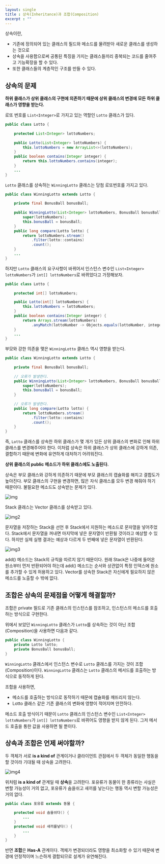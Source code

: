 ```yaml
---
layout: single
title : 상속(Inheritance)과 조합(Composition)
excerpt : ""
---
```


상속이란,

- 기존에 정의되어 있는 클래스의 필드와 메소드를 물려받아 새로운 클래스를 생성하는 것으로
- 상속을 사용함으로써 공통된 특징을 가지는 클래스들끼리 중복되는 코드를 줄여주고 기능확장을 할 수 있다.
- 또한 클래스들의 계층적인 구조를 만들 수 있다.

## 상속의 문제

**하위 클래스가 상위 클래스의 구현에 의존하기 때문에 상위 클래스의 변경에 모든 하위 클래스가 영향을 받는다.**

로또 번호를 `List<Integer>`로 가지고 있는 역할인 `Lotto` 클래스가 있다. 

```java
public class Lotto {
  
    protected List<Integer> lottoNumbers;
    
    public Lotto(List<Integer> lottoNumbers) {
        this.lottoNumbers = new ArrayList<>(lottoNumbers);
    }
    public boolean contains(Integer integer) {
        return this.lottoNumbers.contains(integer);
    }
    ...
}
```
  
`Lotto` 클래스를 상속하는 `WinningLotto` 클래스는 당첨 로또번호를 가지고 있다.
  
```java
public class WinningLotto extends Lotto {
  
    private final BonusBall bonusBall;
    
    public WinningLotto(List<Integer> lottoNumbers, BonusBall bonusBall) {
        super(lottoNumbers);
        this.bonusBall = bonusBall;
    }
    public long compare(Lotto lotto) {
        return lottoNumbers.stream()
            .filter(lotto::contains)
            .count();
    }
    ...
}
```
 
하지만 `Lotto` 클래스의 요구사항이 바뀌어서 인스턴스 변수인 `List<Integer> lottoNumbers`가 `int[] lottoNumbers`로 바뀌었다고 가정해보자.

```java
public class Lotto {
  
    protected int[] lottoNumbers;

    public Lotto(int[] lottoNumbers) {
        this.lottoNumbers = lottoNumbers;
    }
    public boolean contains(Integer integer) {
        return Arrays.stream(lottoNumbers)
            .anyMatch(lottoNumber -> Objects.equals(lottoNumber, integer));
    }
    ...
}
```
  
부모와 강한 의존을 맺은 `WinningLotto` 클래스 역시 영향을 받는다.
  
```java
public class WinningLotto extends Lotto {
  
    private final BonusBall bonusBall;
    
    // 오류가 발생한다.
    public WinningLotto(List<Integer> lottoNumbers, BonusBall bonusBall) {
        super(lottoNumbers);
        this.bonusBall = bonusBall;
    }
    
    // 오류가 발생한다.
    public long compare(Lotto lotto) {
        return lottoNumbers.stream()
            .filter(lotto::contains)
            .count();
    }
}
```
  
즉, `Lotto` 클래스를 상속한 하위 클래스가 몇 개가 있든 상위 클래스의 변화로 인해 하위 클래스를 변경해주어야 한다. 이처럼 상속은 하위 클래스가 상위 클래스에 강하게 의존, 결합하기 때문에 변화에 유연하게 대처하기 어려워진다.
  
  
**상위 클래스의 public 메소드가 하위 클래스에도 노출된다.**

상속은 부모 클래스와 강하게 의존하기 때문에 부모 클래스의 캡슐화를 해치고 결합도가 높아진다. 부모 클래스의 구현을 변경하면, 많은 자식 클래스를 모두 변경 해줘야 하기 때문이다. 불필요한 메소드도 상속받는 문제가 있다.

![img](/assets/images/Stack.png)

Stack 클래스는 Vector 클래스를 상속받고 있다.

![img2](/assets/images/StackTest.png)

문자열을 저장하는 Stack을 선언 후 Stack에서 지원하는 메소드로 문자열을 넣어주었다. Stack에서 문자열을 꺼내면 마지막에 넣은 문자열이 반환될 것이라고 예상할 수 있다. 하지만 실제 실행 결과는 예상과 다르게 두 번째에 넣은 문자열이 반환된다.

![img3](/assets/images/StackTest2.png)

add() 메소드는 Stack의 규칙을 따르지 않기 때문이다. 원래 Stack은 나중에 들어온 원소부터 먼저 반환되어야 하는데 add() 메소드는 순서와 상관없이 특정 인덱스에 원소를 추가할 수 있게 허용하고 있다. Vector를 상속한 Stack은 자신에게 필요하지 않은 메소드를 노출할 수 밖에 없다.

## 조합은 상속의 문제점을 어떻게 해결할까?

조합은 private 필드로 기존 클래스의 인스턴스를 참조하고, 인스턴스의 메소드를 호출하는 방식으로 구현한다.
  
위에서 보았던 `WinningLotto` 클래스가 `Lotto`를 상속하는 것이 아닌 조합(Composition)을 사용하면 다음과 같다.

```java
public class WinningLotto {
    private Lotto lotto;
    private BonusBall bonusBall;
}  
```

`WinningLotto` 클래스에서 인스턴스 변수로 `Lotto` 클래스를 가지는 것이 조합(Composition)이다. `WinningLotto` 클래스는 `Lotto` 클래스의 메서드를 호출하는 방식으로 동작하게 된다.  
  
조합을 사용하면,

- 메소드를 호출하는 방식으로 동작하기 때문에 캡슐화를 깨뜨리지 않는다.
- Lotto 클래스 같은 기존 클래스의 변화에 영향이 적어지며 안전하다.
  
메소드 호출 방식이기 때문이 `Lotto` 클래스의 인스턴스 변수인 `List<Integer> lottoNumbers`가 `int[] lottoNumbers`로 바뀌어도 영향을 받지 않게 된다. 그저 메서드 호출을 통한 값을 사용하면 될 뿐이다.
  
## 상속과 조합은 언제 써야할까?

두 객체가 서로 **is a kind of** 관계이거나 클라이언트 관점에서 두 객체가 동일한 행동을 할 것이라 기대될 때 상속을 고려한다.

![img4](/assets/images/Inheritance.png)
  
위처럼 **is a kind of** 관계일 때 **상속**을 고려한다. 포유류가 동물이 한 종류라는 사실은 변할 가능성이 거의 없고, 포유류가 숨을쉬고 새끼를 낳는다는 행동 역시 변할 가능성은 거의 없다. 

```java
public class 포유류 extends 동물 {

    protected void 숨을쉬다() {
        ...
    }
    protected void 새끼를낳다() {
        ...
    }
}
```
  
반면 **조합**은 **Has-A** 관계이다. 객체가 변경되더라도 영향을 최소화할 수 있기 때문에 변경에 안정적이며 느슨하게 결합되므로 설계가 유연해진다.

